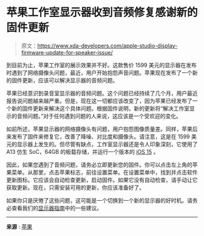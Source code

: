 # 苹果工作室显示器收到音频修复感谢新的固件更新

> 原文：<https://www.xda-developers.com/apple-studio-display-firmware-update-for-speaker-issue/>

到目前为止，苹果工作室的展示效果并不好。这款售价 1599 美元的显示器在发布时遇到了网络摄像头问题，最近，用户开始抱怨声音问题。苹果现在发布了一个新的固件更新，应该可以解决显示器的音频问题。

苹果已经意识到录音室显示器的音频问题。这个问题已经持续了几个月，用户最近报告说问题越来越严重。但是，现在这一切都应该改变了，因为苹果已经发布了一个新的固件更新来解决这个具体问题。根据固件说明，新的更新将“解决工作室显示的音频问题。”对于任何遇到问题的人来说，这应该是一个受欢迎的变化。

如前所述，苹果显示器的网络摄像头有问题，用户抱怨图像质量差。同样，苹果后来发布了固件来修复它，改善了降噪、对比度和摄像头。请注意，这是在 1599 美元的显示器上发生的。但尽管有缺点，工作室显示器还是令人印象深刻，它使用了 A13 仿生 SoC，64GB 的板载存储，并运行一个版本的 [iOS 15](https://www.xda-developers.com/ios-15/) 。

因此，如果您遇到了音频问题，请务必立即更新您的固件。你可以点击左上角的苹果菜单。从那里，点击苹果标志，前往设置菜单。在设置菜单中，找到并点击软件更新图标。它应该会自动检查更新，启动固件。如果它没有自动检查，请手动让它获取更新。现在，只需安装可用的更新，你应该准备好了。

如果你只是厌倦了这些问题，这可能是一个切换到一个新的显示器的好时机。请务必查看我们的[显示器指南](https://www.xda-developers.com/best-monitors/)中的一些建议。

* * *

**来源** : [苹果](https://support.apple.com/en-us/HT213110)